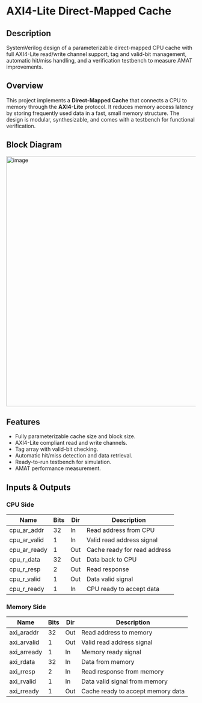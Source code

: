 # AXI4-Lite Direct-Mapped Cache

## Description
SystemVerilog design of a parameterizable direct-mapped CPU cache with full AXI4-Lite read/write channel support, tag and valid-bit management, automatic hit/miss handling, and a verification testbench to measure AMAT improvements.

## Overview
This project implements a **Direct-Mapped Cache** that connects a CPU to memory through the **AXI4-Lite** protocol. It reduces memory access latency by storing frequently used data in a fast, small memory structure. The design is modular, synthesizable, and comes with a testbench for functional verification.

## Block Diagram
<img width="895" height="665" alt="image" src="https://github.com/user-attachments/assets/a3348a31-0975-47ff-bb26-afb631e539a7" />


## Features
- Fully parameterizable cache size and block size.
- AXI4-Lite compliant read and write channels.
- Tag array with valid-bit checking.
- Automatic hit/miss detection and data retrieval.
- Ready-to-run testbench for simulation.
- AMAT performance measurement.

## Inputs & Outputs
### CPU Side
| Name         | Bits | Dir | Description                 |
|--------------|------|-----|-----------------------------|
| cpu_ar_addr  | 32   | In  | Read address from CPU        |
| cpu_ar_valid | 1    | In  | Valid read address signal    |
| cpu_ar_ready | 1    | Out | Cache ready for read address |
| cpu_r_data   | 32   | Out | Data back to CPU             |
| cpu_r_resp   | 2    | Out | Read response                |
| cpu_r_valid  | 1    | Out | Data valid signal            |
| cpu_r_ready  | 1    | In  | CPU ready to accept data     |

### Memory Side
| Name         | Bits | Dir | Description                          |
|--------------|------|-----|--------------------------------------|
| axi_araddr   | 32   | Out | Read address to memory               |
| axi_arvalid  | 1    | Out | Valid read address signal            |
| axi_arready  | 1    | In  | Memory ready signal                  |
| axi_rdata    | 32   | In  | Data from memory                     |
| axi_rresp    | 2    | In  | Read response from memory            |
| axi_rvalid   | 1    | In  | Data valid signal from memory        |
| axi_rready   | 1    | Out | Cache ready to accept memory data    |
